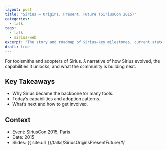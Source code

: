 ```yaml
---
layout: post
title: "Sirius — Origins, Present, Future (SiriusCon 2015)"
categories:
  - talk
tags:
  - talk
  - sirius-web
excerpt: "The story and roadmap of Sirius—key milestones, current state, and where it’s headed for tool builders."
draft: true
---
```


For toolsmiths and adopters of Sirius. A narrative of how Sirius evolved, the capabilities it unlocks, and what the community is building next.

## Key Takeaways
- Why Sirius became the backbone for many tools.
- Today’s capabilities and adoption patterns.
- What’s next and how to get involved.

## Context
- Event: SiriusCon 2015, Paris
- Date: 2015
- Slides: {{ site.url }}/talks/SiriusOriginsPresentFuture/#/
